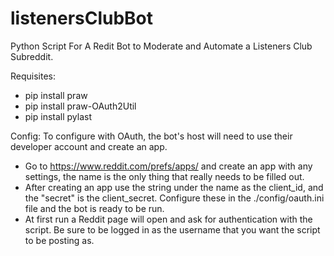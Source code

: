 # listenersClubBot
Python Script For A Redit Bot to Moderate and Automate a Listeners Club Subreddit.

Requisites:
* pip install praw
* pip install praw-OAuth2Util
* pip install pylast

Config:
To configure with OAuth, the bot's host will need to use their developer account and create an app. 
* Go to https://www.reddit.com/prefs/apps/ and create an app with any settings, the name is the only thing that really needs to be filled out. 
* After creating an app use the string under the name as the client_id, and the "secret" is the client_secret. Configure these in the ./config/oauth.ini file and the bot is ready to be run. 
* At first run a Reddit page will open and ask for authentication with the script. Be sure to be logged in as the username that you want the script to be posting as.